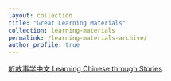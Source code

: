 ```yaml
---
layout: collection
title: "Great Learning Materials"
collection: learning-materials
permalink: /learning-materials-archive/
author_profile: true
---
```


[听故事学中文 Learning Chinese through Stories](https://itunes.apple.com/us/podcast/%E5%90%AC%E6%95%85%E4%BA%8B%E5%AD%A6%E4%B8%AD%E6%96%87-learning-chinese-through-stories/id942258146?mt=2)
